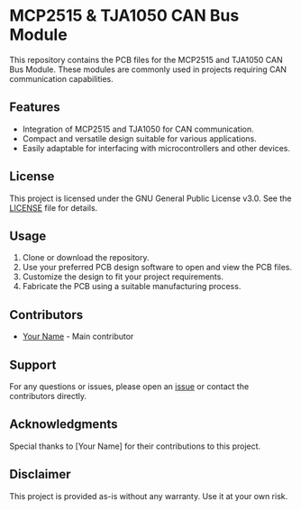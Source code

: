 # MCP2515 & TJA1050 CAN Bus Module

This repository contains the PCB files for the MCP2515 and TJA1050 CAN Bus Module. These modules are commonly used in projects requiring CAN communication capabilities.

## Features

- Integration of MCP2515 and TJA1050 for CAN communication.
- Compact and versatile design suitable for various applications.
- Easily adaptable for interfacing with microcontrollers and other devices.

## License

This project is licensed under the GNU General Public License v3.0. See the [LICENSE](LICENSE) file for details.

## Usage

1. Clone or download the repository.
2. Use your preferred PCB design software to open and view the PCB files.
3. Customize the design to fit your project requirements.
4. Fabricate the PCB using a suitable manufacturing process.

## Contributors

- [Your Name](https://github.com/yourusername) - Main contributor

## Support

For any questions or issues, please open an [issue](https://github.com/yourrepository/issues) or contact the contributors directly.

## Acknowledgments

Special thanks to [Your Name] for their contributions to this project.

## Disclaimer

This project is provided as-is without any warranty. Use it at your own risk.
